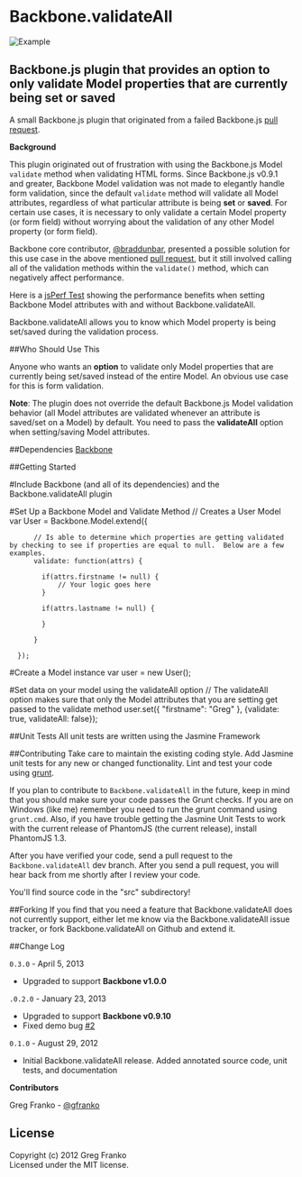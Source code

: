 Backbone.validateAll
====================

![Example](http://backbonejs.org/docs/images/backbone.png)

Backbone.js plugin that provides an option to only validate Model properties that are currently being set or saved
------------------------------------------------------------------------------------------------------------------

A small Backbone.js plugin that originated from a failed Backbone.js [pull request](https://github.com/documentcloud/backbone/pull/1595).

**Background**

This plugin originated out of frustration with using the Backbone.js Model `validate` method when validating HTML forms.  Since Backbone.js v0.9.1 and greater, Backbone Model validation was not made to elegantly handle form validation, since the default `validate` method will validate all Model attributes, regardless of what particular attribute is being **set** or **saved**.  For certain use cases, it is necessary to only validate a certain Model property (or form field) without worrying about the validation of any other Model property (or form field).

Backbone core contributor, [@braddunbar](https://github.com/braddunbar), presented a possible solution for this use case in the above mentioned [pull request](https://github.com/documentcloud/backbone/pull/1595), but it still involved calling all of the validation methods within the `validate()` method, which can negatively affect performance.

Here is a [jsPerf Test](http://jsperf.com/backbone-validateall) showing the performance benefits when setting Backbone Model attributes with and without Backbone.validateAll.

Backbone.validateAll allows you to know which Model property is being set/saved during the validation process.

##Who Should Use This

Anyone who wants an **option** to validate only Model properties that are currently being set/saved instead of the entire Model.  An obvious use case for this is form validation.

**Note**: The plugin does not override the default Backbone.js Model validation behavior (all Model attributes are validated whenever an attribute is saved/set on a Model) by default.  You need to pass the **validateAll** option when setting/saving Model attributes.

##Dependencies
[Backbone](http://www.backbonejs.org)

##Getting Started

#Include Backbone (and all of its dependencies) and the Backbone.validateAll plugin
    <script src='http://code.jquery.com/jquery.js'></script>
    <script src='http://underscorejs.org/underscore.js'></script>
    <script src='http://backbonejs.org/backbone.js'></script>
    <script src='http://gregfranko.com/javascripts/Backbone.validateAll.js'></script>

#Set Up a Backbone Model and Validate Method
      // Creates a User Model
      var User = Backbone.Model.extend({

          // Is able to determine which properties are getting validated by checking to see if properties are equal to null.  Below are a few examples.
          validate: function(attrs) {

          	if(attrs.firstname != null) {
          		// Your logic goes here
          	}

          	if(attrs.lastname != null) {

          	}
            
          }

      });

#Create a Model instance
    var user = new User();

#Set data on your model using the validateAll option
    // The validateAll option makes sure that only the Model attributes that you are setting get passed to the validate method
    user.set({ "firstname": "Greg" }, {validate: true, validateAll: false});

##Unit Tests
All unit tests are written using the Jasmine Framework

##Contributing
Take care to maintain the existing coding style. Add Jasmine unit tests for any new or changed functionality. Lint and test your code using [grunt](https://github.com/cowboy/grunt).

If you plan to contribute to `Backbone.validateAll` in the future, keep in mind that you should make sure your code passes the Grunt checks.  If you are on Windows (like me) remember you need to run the grunt command using `grunt.cmd`.  Also, if you have trouble getting the Jasmine Unit Tests to work with the current release of PhantomJS (the current release), install PhantomJS 1.3.

After you have verified your code, send a pull request to the `Backbone.validateAll` dev branch.  After you send a pull request, you will hear back from me shortly after I review your code.

You'll find source code in the "src" subdirectory!

##Forking
If you find that you need a feature that Backbone.validateAll does not currently support, either let me know via the Backbone.validateAll issue tracker, or fork Backbone.validateAll on Github and extend it.

##Change Log

`0.3.0` - April 5, 2013

- Upgraded to support **Backbone v1.0.0**

`.0.2.0` - January 23, 2013

- Upgraded to support **Backbone v0.9.10**
- Fixed demo bug [#2](https://github.com/gfranko/Backbone.validateAll/issues/2)

`0.1.0` - August 29, 2012

- Initial Backbone.validateAll release.  Added annotated source code, unit tests, and documentation

**Contributors**

Greg Franko - [@gfranko](https://github.com/gfranko)

## License
Copyright (c) 2012 Greg Franko  
Licensed under the MIT license.
